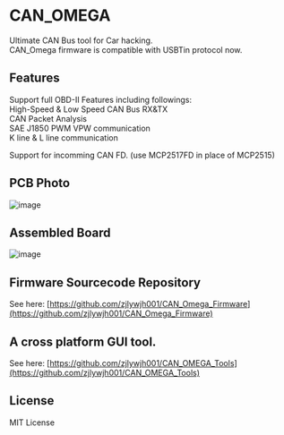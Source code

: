 # CAN_OMEGA  
Ultimate CAN Bus tool for Car hacking.  
CAN_Omega firmware is compatible with USBTin protocol now.

## Features
Support full OBD-II Features including followings:   
High-Speed & Low Speed CAN Bus RX&TX   
CAN Packet Analysis  
SAE J1850 PWM VPW communication  
K line & L line communication  

Support for incomming CAN FD. (use MCP2517FD in place of MCP2515)  

## PCB Photo
![image](https://github.com/zjlywjh001/CAN_OMEGA/raw/master/hardware/photos/pcb_photo.png)

## Assembled Board
![image](https://github.com/zjlywjh001/CAN_OMEGA/blob/master/hardware/photos/assembled_board.png)

## Firmware Sourcecode Repository
See here: [https://github.com/zjlywjh001/CAN_Omega_Firmware](https://github.com/zjlywjh001/CAN_Omega_Firmware)

## A cross platform GUI tool.
See here: [https://github.com/zjlywjh001/CAN_OMEGA_Tools](https://github.com/zjlywjh001/CAN_OMEGA_Tools)


## License  
MIT License  